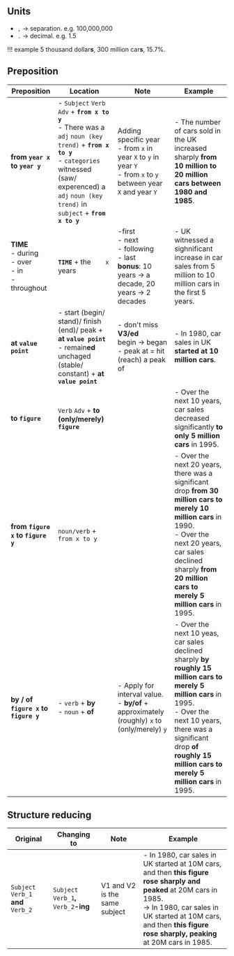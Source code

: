 ## Units

- ``,`` $\rightarrow$ separation. e.g. 100,000,000 <br/>
- ``.`` $\rightarrow$ decimal. e.g. 1.5

!!! example
    5 thousand dollar**s**, 300 million car**s**, 15.7%.

## Preposition
| Preposition | Location | Note | Example |
| ----------- | ----------- | ----------- | ----------- |
| **from ``year x`` to ``year y``** | - ``Subject`` ``Verb`` ``Adv`` + **``from x to y``** <br/> - There was a ``adj`` ``noun (key trend)`` + **``from x to y``** <br/> - ``categories`` witnessed (saw/ experenced) a ``adj`` ``noun (key trend)`` in ``subject`` + **``from x to y``**| Adding specific year <br/> - from ``x`` in year ``X`` to ``y`` in year ``Y`` <br/> - from ``x`` to ``y`` between year ``X`` and year ``Y`` | - The number of cars sold in the UK increased sharply **from 10 million to 20 million cars between 1980 and 1985**. |
| **TIME** <br/> - during <br/> - over <br/> - in <br/> - throughout | **``TIME``** + the ``   `` ``x`` years | -first <br/> - next <br/> - following <br/> - last <br/> **bonus**: 10 years $\rightarrow$ a decade, 20 years $\rightarrow$ 2 decades | - UK witnessed a sighnificant increase in car sales from 5 million to 10 million cars in the first 5 years. |
| **at ``value point``** | - start (begin/ stand)/ finish (end)/ peak + **at ``value point``** <br/> - remain**ed** unchaged (stable/ constant) + **at ``value point``** | - don't miss **V3/ed** <br/> begin $\rightarrow$ began <br/> - peak at = hit (reach) a peak of | - In 1980, car sales in UK **started at 10 million cars**. |
| **to ``figure``** | ``Verb`` ``Adv`` + **to (only/merely) ``figure``** | | - Over the next 10 years, car sales decreased significantly **to only 5 million cars** in 1995. |
| **from ``figure x`` to ``figure y``** | ``noun/verb`` + ``from x to y`` | | - Over the next 20 years, there was a significant drop **from 30 million cars to merely 10 million cars** in 1990. <br/> - Over the next 20 years, car sales declined sharply **from 20 million cars to merely 5 million cars** in 1995. |
| **by / of ``figure x`` to ``figure y``** | - ``verb`` + **by** <br/> - ``noun`` + **of** | - Apply for interval value. <br/> - **by/of** + approximately (roughly) ``x`` to (only/merely) ``y`` | - Over the next 10 yeas, car sales declined sharply **by roughly 15 million cars to merely 5 million cars** in 1995. <br/> - Over the next 10 years, there was a significant drop **of roughly 15 million cars to merely 5 million cars** in 1995. |

## Structure reducing
| Original | Changing to | Note | Example |
| ----------- | ----------- | ----------- | ----------- |
| ``Subject`` ``Verb_1`` **and** ``Verb_2`` | ``Subject`` ``Verb_1``**,** ``Verb_2``**-ing** | V1 and V2 is the same subject | - In 1980, car sales in UK started at 10M cars, and then **this figure rose sharply and peaked** at 20M cars in 1985. <br/> -> In 1980, car sales in UK started at 10M cars, and then **this figure rose sharply, peaking** at 20M cars in 1985. |
